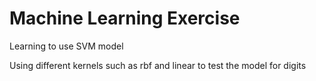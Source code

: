# Machine Learning Exercise
Learning to use SVM model

Using different kernels such as rbf and linear to test the model for digits
